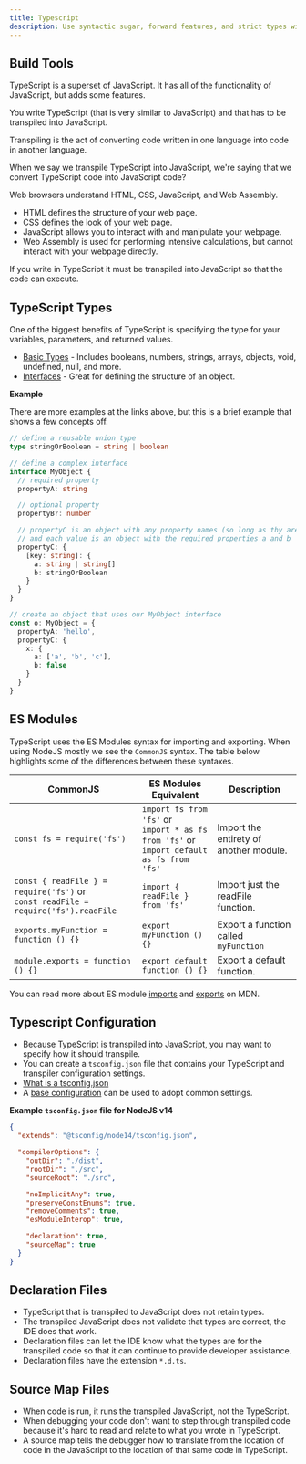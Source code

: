 ```yaml
---
title: Typescript
description: Use syntactic sugar, forward features, and strict types with TypeScript.
---
```


## Build Tools

TypeScript is a superset of JavaScript. It has all of the functionality of JavaScript, but adds some features.

You write TypeScript (that is very similar to JavaScript) and that has to be transpiled into JavaScript.

<question-answer q="What does it mean to transpile?">

Transpiling is the act of converting code written in one language into code in another language.

When we say we transpile TypeScript into JavaScript, we're saying that we convert TypeScript code into JavaScript code?

</question-answer>

<question-answer q="Why do you think it's important to transpile TypeScript to JavaScript?">

Web browsers understand HTML, CSS, JavaScript, and Web Assembly.

- HTML defines the structure of your web page.
- CSS defines the look of your web page.
- JavaScript allows you to interact with and manipulate your webpage.
- Web Assembly is used for performing intensive calculations, but cannot interact with your webpage directly.

If you write in TypeScript it must be transpiled into JavaScript so that the code can execute.

</question-answer>

## TypeScript Types

One of the biggest benefits of TypeScript is specifying the type for your variables, parameters, and returned values.

- [Basic Types](https://www.typescriptlang.org/docs/handbook/basic-types.html) - Includes booleans, numbers, strings, arrays, objects, void, undefined, null, and more.
- [Interfaces](https://www.typescriptlang.org/docs/handbook/interfaces.html) - Great for defining the structure of an object.

**Example**

There are more examples at the links above, but this is a brief example that shows a few concepts off.

```ts
// define a reusable union type
type stringOrBoolean = string | boolean

// define a complex interface
interface MyObject {
  // required property
  propertyA: string

  // optional property
  propertyB?: number

  // propertyC is an object with any property names (so long as thy are strings)
  // and each value is an object with the required properties a and b
  propertyC: {
    [key: string]: {
      a: string | string[]
      b: stringOrBoolean
    }
  }
}

// create an object that uses our MyObject interface
const o: MyObject = {
  propertyA: 'hello',
  propertyC: {
    x: {
      a: ['a', 'b', 'c'],
      b: false
    }
  }
}
```

## ES Modules

TypeScript uses the ES Modules syntax for importing and exporting. When using NodeJS mostly we see the `CommonJS` syntax. The table below highlights some of the differences between these syntaxes.

| CommonJS | ES Modules Equivalent | Description |
| -------- | --------------------- | ----------- |
| `const fs = require('fs')` | `import fs from 'fs'` or <br> `import * as fs from 'fs'` or <br> `import default as fs from 'fs'` | Import the entirety of another module. |
| `const { readFile } = require('fs')` or <br> `const readFile = require('fs').readFile` | `import { readFile } from 'fs'` | Import just the readFile function. |
| `exports.myFunction = function () {}` | `export myFunction () {}` | Export a function called `myFunction` |
| `module.exports = function () {}` | `export default function () {}` | Export a default function. |

You can read more about ES module [imports](https://developer.mozilla.org/en-US/docs/Web/JavaScript/Reference/Statements/import) and [exports](https://developer.mozilla.org/en-US/docs/Web/JavaScript/Reference/Statements/export) on MDN.

## Typescript Configuration

- Because TypeScript is transpiled into JavaScript, you may want to specify how it should transpile.
- You can create a `tsconfig.json` file that contains your TypeScript and transpiler configuration settings.
- [What is a tsconfig.json](https://www.typescriptlang.org/docs/handbook/tsconfig-json.html)
- A [base configuration](https://github.com/tsconfig/bases/) can be used to adopt common settings.

**Example `tsconfig.json` file for NodeJS v14**

```json
{
  "extends": "@tsconfig/node14/tsconfig.json",

  "compilerOptions": {
    "outDir": "./dist",
    "rootDir": "./src",
    "sourceRoot": "./src",

    "noImplicitAny": true,
    "preserveConstEnums": true,
    "removeComments": true,
    "esModuleInterop": true,

    "declaration": true,
    "sourceMap": true
  }
}
```

## Declaration Files

- TypeScript that is transpiled to JavaScript does not retain types.
- The transpiled JavaScript does not validate that types are correct, the IDE does that work.
- Declaration files can let the IDE know what the types are for the transpiled code so that it can continue to provide developer assistance.
- Declaration files have the extension `*.d.ts`. 

## Source Map Files

- When code is run, it runs the transpiled JavaScript, not the TypeScript.
- When debugging your code don't want to step through transpiled code because it's hard to read and relate to what you wrote in TypeScript.
- A source map tells the debugger how to translate from the location of code in the JavaScript to the location of that same code in TypeScript.
